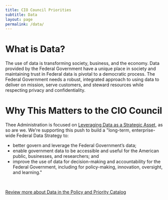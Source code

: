 ```yaml
---
title: CIO Council Priorities
subtitle: Data
layout: page
permalink: /data/
---
```


# What is Data? #
The use of data is transforming society, business, and the economy. Data provided by the Federal Government have a unique place in society and maintaining trust in Federal data is pivotal to a democratic process. The Federal Government needs a robust, integrated approach to using data to deliver on mission, serve customers, and steward resources while respecting privacy and confidentiality.

# Why This Matters to the CIO Council #
Thee Administration is focused on [Leveraging Data as a Strategic Asset](https://www.performance.gov/CAP/leveragingdata/), as so are we. We're supporting this push to build a "long-term, enterprise-wide Federal Data Strategy to:
- better govern and leverage the Federal Government’s data;
- enable government data to be accessible and useful for the American public, businesses, and researchers; and
- improve the use of data for decision-making and accountability for the Federal Government, including for policy-making, innovation, oversight, and learning."

&nbsp;

[Review more about Data in the Policy and Priority Catalog]({{site.baseurl}}/policies-and-priorities/#subject=*&role=.data&status=*)
